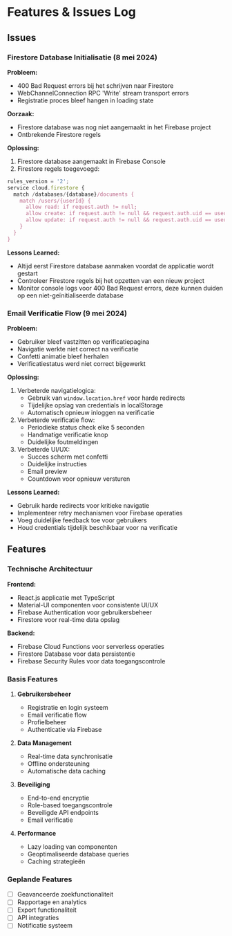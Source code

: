 # Features & Issues Log

## Issues

### Firestore Database Initialisatie (8 mei 2024)

**Probleem:**
- 400 Bad Request errors bij het schrijven naar Firestore
- WebChannelConnection RPC 'Write' stream transport errors
- Registratie proces bleef hangen in loading state

**Oorzaak:**
- Firestore database was nog niet aangemaakt in het Firebase project
- Ontbrekende Firestore regels

**Oplossing:**
1. Firestore database aangemaakt in Firebase Console
2. Firestore regels toegevoegd:
```javascript
rules_version = '2';
service cloud.firestore {
  match /databases/{database}/documents {
    match /users/{userId} {
      allow read: if request.auth != null;
      allow create: if request.auth != null && request.auth.uid == userId;
      allow update: if request.auth != null && request.auth.uid == userId;
    }
  }
}
```

**Lessons Learned:**
- Altijd eerst Firestore database aanmaken voordat de applicatie wordt gestart
- Controleer Firestore regels bij het opzetten van een nieuw project
- Monitor console logs voor 400 Bad Request errors, deze kunnen duiden op een niet-geïnitialiseerde database

### Email Verificatie Flow (9 mei 2024)

**Probleem:**
- Gebruiker bleef vastzitten op verificatiepagina
- Navigatie werkte niet correct na verificatie
- Confetti animatie bleef herhalen
- Verificatiestatus werd niet correct bijgewerkt

**Oplossing:**
1. Verbeterde navigatielogica:
   - Gebruik van `window.location.href` voor harde redirects
   - Tijdelijke opslag van credentials in localStorage
   - Automatisch opnieuw inloggen na verificatie
2. Verbeterde verificatie flow:
   - Periodieke status check elke 5 seconden
   - Handmatige verificatie knop
   - Duidelijke foutmeldingen
3. Verbeterde UI/UX:
   - Succes scherm met confetti
   - Duidelijke instructies
   - Email preview
   - Countdown voor opnieuw versturen

**Lessons Learned:**
- Gebruik harde redirects voor kritieke navigatie
- Implementeer retry mechanismen voor Firebase operaties
- Voeg duidelijke feedback toe voor gebruikers
- Houd credentials tijdelijk beschikbaar voor na verificatie

## Features

### Technische Architectuur

**Frontend:**
- React.js applicatie met TypeScript
- Material-UI componenten voor consistente UI/UX
- Firebase Authentication voor gebruikersbeheer
- Firestore voor real-time data opslag

**Backend:**
- Firebase Cloud Functions voor serverless operaties
- Firestore Database voor data persistentie
- Firebase Security Rules voor data toegangscontrole

### Basis Features

1. **Gebruikersbeheer**
   - Registratie en login systeem
   - Email verificatie flow
   - Profielbeheer
   - Authenticatie via Firebase

2. **Data Management**
   - Real-time data synchronisatie
   - Offline ondersteuning
   - Automatische data caching

3. **Beveiliging**
   - End-to-end encryptie
   - Role-based toegangscontrole
   - Beveiligde API endpoints
   - Email verificatie

4. **Performance**
   - Lazy loading van componenten
   - Geoptimaliseerde database queries
   - Caching strategieën

### Geplande Features
- [ ] Geavanceerde zoekfunctionaliteit
- [ ] Rapportage en analytics
- [ ] Export functionaliteit
- [ ] API integraties
- [ ] Notificatie systeem